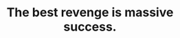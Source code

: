 ---
title: "The best revenge is massive success."
attribution: "Frank Sinatra"
related:
  - Frank_Sinatra_(1957_studio_portrait_close-up).jpg
  - Frank Sinatra - Wikipedia
tags:
  - Frank Sinatra
  - Failure
  - Quote
  - Success
---